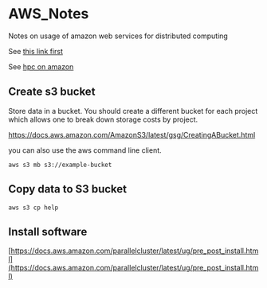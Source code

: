 # AWS_Notes
Notes on usage of amazon web services for distributed computing

See [this link first](https://aws.amazon.com/blogs/opensource/aws-parallelcluster/)

See [hpc on amazon](https://aws.amazon.com/hpc/)

## Create s3 bucket

Store data in a bucket.  You should create a different bucket for each project which allows one to break down storage costs by project.

https://docs.aws.amazon.com/AmazonS3/latest/gsg/CreatingABucket.html

you can also use the aws command line client.

```
aws s3 mb s3://example-bucket
```

## Copy data to S3 bucket

```
aws s3 cp help
```

## Install software

[https://docs.aws.amazon.com/parallelcluster/latest/ug/pre_post_install.html](https://docs.aws.amazon.com/parallelcluster/latest/ug/pre_post_install.html)

## 
